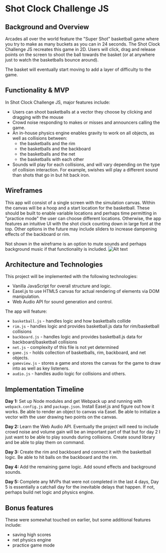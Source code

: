 # Shot Clock Challenge JS

## Background and Overview
Arcades all over the world feature the "Super Shot" basketball game where you try to make as many buckets as you can in 24 seconds. The Shot Clock Challenge JS recreates this game in 2D. Users will click, drag and release points on the screen to shoot the ball towards the basket (or at anywhere just to watch the basketballs bounce around).

The basket will eventually start moving to add a layer of difficulty to the game.

## Functionality & MVP
In Shot Clock Challenge JS, major features include:
* Users can shoot basketballs at a vector they choose by clicking and dragging with the mouse
* Crowd noise responding to makes or misses and announcers calling the game.
* An in-house physics engine enables gravity to work on all objects, as well as collisions between:
  * the basketballs and the rim
  * the basketballs and the backboard
  * the basketballs and the net
  * the basketballs with each other
* Sounds will play for each collisions, and will vary depending on the type of collision interaction. For example, swishes will play a different sound than shots that go in but hit back iron.

## Wireframes
This app will consist of a single screen with the simulation canvas. Within the canvas will be a hoop and a start location for the basketball. These should be built to enable variable locations and perhaps time permitting in "practice mode" the user can choose different locations. Otherwise, the app features an intuitive UI with the shot clock counting down in large font at the top. Other options in the future may include sliders to increase dampening effects of the backboard or rim.

Not shown in the wireframe is an option to mute sounds and perhaps background music if that functionality is included.
![Alt text](/shot-clock-main.png "wireframe")


## Architecture and Technologies
This project will be implemented with the following technologies:
* Vanilla JavaScript for overall structure and logic.
* Easel.js to use HTML5 canvas for actual rendering of elements via DOM manipulation.
* Web Audio API for sound generation and control.

The app will feature:
* `basketball.js` - handles logic and how basketballs collide
* `rim.js` - handles logic and provides basketball.js data for rim/basketball collisions
* `backboard.js` - handles logic and provides basketball.js data for backboard/basketball collisions
* `net.js` - complexity of this file is not yet determined
* `game.js` - holds collection of basketballs, rim, backboard, and net objects.
* `gameview.js` - stores a game and stores the canvas for the game to draw into as well as key listeners.
* `audio.js` - handles audio logic for collisions and others.

## Implementation Timeline

**Day 1:** Set up Node modules and get Webpack up and running with `webpack.config.js` and `package.json`. Install Easel.js and figure out how it works. Be able to render an object to canvas via Easel. Be able to initialize a vector with the user drawing two points on the canvas.

**Day 2:** Learn the Web Audio API. Eventually the project will need to include crowd noise and volume gain will be an important part of that but for day 2 I just want to be able to play sounds during collisions. Create sound library and be able to play them on command.

**Day 3:** Create the rim and backboard and connect it with the basketball logic. Be able to hit balls on the backboard and the rim.

**Day 4:** Add the remaining game logic. Add sound effects and background sounds.

**Day 5:** Complete any MVPs that were not completed in the last 4 days, Day 5 is essentially a catchall day for the inevitable delays that happen. If not, perhaps build net logic and physics engine.

## Bonus features
These were somewhat touched on earlier, but some additional features include:
* saving high scores
* net physics engine
* practice game mode
